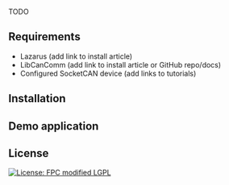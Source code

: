 TODO



## Requirements

* Lazarus (add link to install article)
* LibCanComm (add link to install article or GitHub repo/docs)
* Configured SocketCAN device (add links to tutorials)

## Installation



## Demo application



## License

[![License: FPC modified LGPL](https://img.shields.io/badge/license-FPC%20modified%20LGPL-blue.svg)](https://wiki.lazarus.freepascal.org/FPC_modified_LGPL)